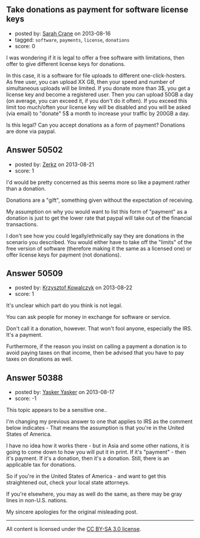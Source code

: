 ## Take donations as payment for software license keys

- posted by: [Sarah Crane](https://stackexchange.com/users/-1/27456-sarah-crane) on 2013-08-16
- tagged: `software`, `payments`, `license`, `donations`
- score: 0

I was wondering if it is legal to offer a free software with limitations, then offer to give different license keys for donations.

In this case, it is a software for file uploads to different one-click-hosters. As free user, you can upload XX GB, then your speed and number of simultaneous uploads will be limited. If you donate more than 3$, you get a license key and become a registered user. Then you can upload 50GB a day (on average, you can exceed it, if you don't do it often). If you exceed this limit too much/often your license key will be disabled and you will be asked (via email) to "donate" 5$ a month to increase your traffic by 200GB a day.

Is this legal? Can you accept donations as a form of payment?
Donations are done via paypal.


## Answer 50502

- posted by: [Zerkz](https://stackexchange.com/users/-1/27534-zerkz) on 2013-08-21
- score: 1

I'd would be pretty concerned as this seems more so like a payment rather than a donation. 

Donations are a "gift", something given without the expectation of receiving.

My assumption on why you would want to list this form of "payment" as a donation is just to get the lower rate that paypal will take out of the financial transactions. 

I don't see how you could legally/ethnically say they are donations in the scenario you described. You would either have to take off the "limits" of the free version of software (therefore making it the same as a licensed one) or offer license keys for payment (not donations).


## Answer 50509

- posted by: [Krzysztof Kowalczyk](https://stackexchange.com/users/-1/3945-krzysztof-kowalczyk) on 2013-08-22
- score: 1

It's unclear which part do you think is not legal.

You can ask people for money in exchange for software or service.

Don't call it a donation, however. That won't fool anyone, especially the IRS. It's a payment.

Furthermore, if the reason you insist on calling a payment a donation is to avoid paying taxes on that income, then be advised that you have to pay taxes on donations as well.



## Answer 50388

- posted by: [Yasker Yasker](https://stackexchange.com/users/-1/21710-yasker-yasker) on 2013-08-17
- score: -1

This topic appears to be a sensitive one..

I'm changing my previous answer to one that applies to IRS as the comment below indicates - That means the assumption is that you're in the United States of America.

I have no idea how it works there - but in Asia and some other nations, it is going to come down to how you will put it in print. If it's "payment" - then it's payment. If it's a donation, then it's a donation. Still, there is an applicable tax for donations. 

So if you're in the United States of America - and want to get this straightened out, check your local state attorneys.

If you're elsewhere, you may as well do the same, as there may be gray lines in non-U.S. nations.

My sincere apologies for the original misleading post. 



---

All content is licensed under the [CC BY-SA 3.0 license](https://creativecommons.org/licenses/by-sa/3.0/).
